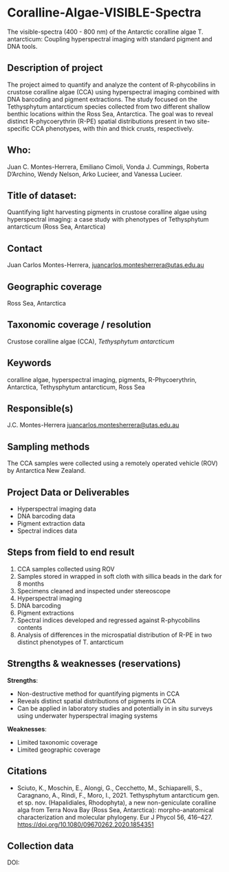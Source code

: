 # Coralline-Algae-VISIBLE-Spectra
The visible-spectra (400 - 800 nm) of the Antarctic coralline algae T. antarcticum: Coupling hyperspectral imaging with standard pigment and DNA tools.

## Description of project
The project aimed to quantify and analyze the content of R-phycobilins in crustose coralline algae (CCA) using hyperspectral imaging combined with DNA barcoding and pigment extractions. The study focused on the Tethysphytum antarcticum species collected from two different shallow benthic locations within the Ross Sea, Antarctica. The goal was to reveal distinct R-phycoerythrin (R-PE) spatial distributions present in two site-specific CCA phenotypes, with thin and thick crusts, respectively.

## Who:
Juan C. Montes-Herrera, Emiliano Cimoli, Vonda J. Cummings, Roberta D’Archino, Wendy Nelson, Arko Lucieer, and Vanessa Lucieer.

## Title of dataset:
Quantifying light harvesting pigments in crustose coralline algae using hyperspectral imaging: a case study with phenotypes of Tethysphytum antarcticum (Ross Sea, Antarctica)

## Contact
Juan Carlos Montes-Herrera, juancarlos.montesherrera@utas.edu.au

## Geographic coverage
Ross Sea, Antarctica

## Taxonomic coverage / resolution
Crustose coralline algae (CCA), *Tethysphytum antarcticum*

## Keywords
coralline algae, hyperspectral imaging, pigments, R-Phycoerythrin, Antarctica, Tethysphytum antarcticum, Ross Sea

## Responsible(s)
J.C. Montes-Herrera
juancarlos.montesherrera@utas.edu.au

## Sampling methods
The CCA samples were collected using a remotely operated vehicle (ROV) by Antarctica New Zealand.

## Project Data or Deliverables
- Hyperspectral imaging data
- DNA barcoding data
- Pigment extraction data
- Spectral indices data

## Steps from field to end result
1. CCA samples collected using ROV
2. Samples stored in wrapped in soft cloth with sillica beads in the dark for 8 months
3. Specimens cleaned and inspected under stereoscope
4. Hyperspectral imaging
5. DNA barcoding
6. Pigment extractions
7. Spectral indices developed and regressed against R-phycobilins contents
8. Analysis of differences in the microspatial distribution of R-PE in two distinct phenotypes of T. antarcticum

## Strengths & weaknesses (reservations)
**Strengths**:
- Non-destructive method for quantifying pigments in CCA
- Reveals distinct spatial distributions of pigments in CCA
- Can be applied in laboratory studies and potentially in in situ surveys using underwater hyperspectral imaging systems

**Weaknesses**:
- Limited taxonomic coverage
- Limited geographic coverage

## Citations
- Sciuto, K., Moschin, E., Alongi, G., Cecchetto, M., Schiaparelli, S., Caragnano, A., Rindi, F., Moro, I., 2021. Tethysphytum antarcticum gen. et sp. nov. (Hapalidiales, Rhodophyta), a new non-geniculate coralline alga from Terra Nova Bay (Ross Sea, Antarctica): morpho-anatomical characterization and molecular phylogeny. Eur J Phycol 56, 416–427. https://doi.org/10.1080/09670262.2020.1854351

## Collection data
DOI:
